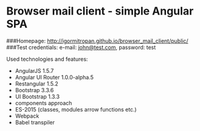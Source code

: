 # Browser mail client - simple Angular SPA

###Homepage: http://igormitropan.github.io/browser_mail_client/public/
###Test credentials: e-mail: john@test.com, password: test

Used technologies and features:
* AngularJS 1.5.7
* Angular UI Router 1.0.0-alpha.5
* Restangular 1.5.2
* Bootstrap 3.3.6
* UI Bootstrap 1.3.3
* components approach
* ES-2015 (classes, modules arrow functions etc.)
* Webpack
* Babel transpiler

